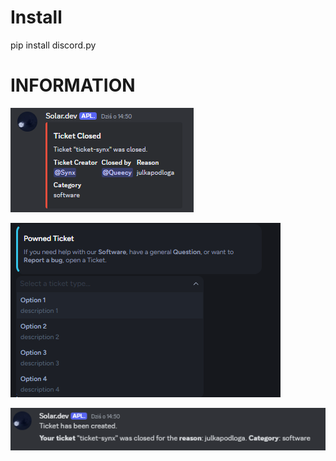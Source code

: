 # Install
pip install discord.py

# INFORMATION 

![](https://github.com/MrQueecy/DS-Ticket-Bot/blob/main/image1.png)

![](https://github.com/MrQueecy/DS-Ticket-Bot/blob/main/image2.png)

![](https://github.com/MrQueecy/DS-Ticket-Bot/blob/main/image.png)
